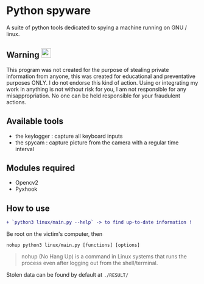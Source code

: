 # Python spyware
A suite of python tools dedicated to spying a machine running on GNU / linux.

## Warning <img src="https://www.reed-sensor.com/wp-content/uploads/icon_disclaimer.jpg" width="25" height="25">

This program was not created for the purpose of stealing private information from anyone, this was created for educational and preventative purposes ONLY. I do not endorse this kind of action. Using or integrating my work in anything is not without risk for you, I am not responsible for any misappropriation. No one can be held responsible for your fraudulent actions.

## Available tools

- the keylogger : capture all keyboard inputs
- the spycam : capture picture from the camera with a regular time interval

## Modules required

- Opencv2
- Pyxhook

## How to use
```diff
+ `python3 linux/main.py --help` -> to find up-to-date information !
```

Be root on the victim's computer, then
```
nohup python3 linux/main.py [functions] [options]
```
> nohup (No Hang Up) is a command in Linux systems that runs the process even after logging out from the shell/terminal.

Stolen data can be found by default at `./RESULT/`
 
